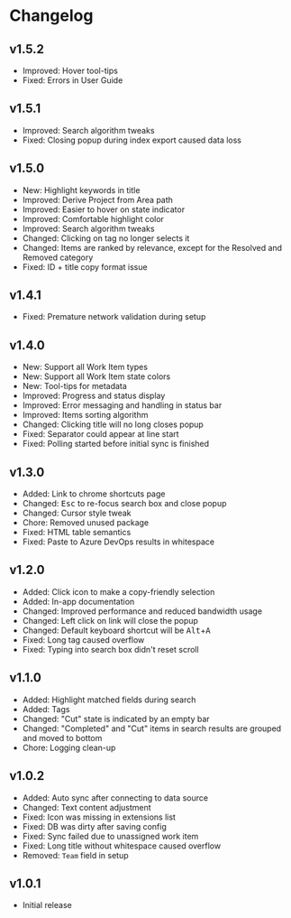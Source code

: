 # Changelog

## v1.5.2

- Improved: Hover tool-tips
- Fixed: Errors in User Guide

## v1.5.1

- Improved: Search algorithm tweaks
- Fixed: Closing popup during index export caused data loss

## v1.5.0

- New: Highlight keywords in title
- Improved: Derive Project from Area path
- Improved: Easier to hover on state indicator
- Improved: Comfortable highlight color
- Improved: Search algorithm tweaks
- Changed: Clicking on tag no longer selects it
- Changed: Items are ranked by relevance, except for the Resolved and Removed category
- Fixed: ID + title copy format issue

## v1.4.1

- Fixed: Premature network validation during setup

## v1.4.0

- New: Support all Work Item types
- New: Support all Work Item state colors
- New: Tool-tips for metadata
- Improved: Progress and status display
- Improved: Error messaging and handling in status bar
- Improved: Items sorting algorithm
- Changed: Clicking title will no long closes popup
- Fixed: Separator could appear at line start
- Fixed: Polling started before initial sync is finished

## v1.3.0

- Added: Link to chrome shortcuts page
- Changed: <kbd>Esc</kbd> to re-focus search box and close popup
- Changed: Cursor style tweak
- Chore: Removed unused package
- Fixed: HTML table semantics
- Fixed: Paste to Azure DevOps results in whitespace

## v1.2.0

- Added: Click icon to make a copy-friendly selection
- Added: In-app documentation
- Changed: Improved performance and reduced bandwidth usage
- Changed: Left click on link will close the popup
- Changed: Default keyboard shortcut will be <kbd>Alt</kbd>+<kbd>A</kbd>
- Fixed: Long tag caused overflow
- Fixed: Typing into search box didn't reset scroll

## v1.1.0

- Added: Highlight matched fields during search
- Added: Tags
- Changed: "Cut" state is indicated by an empty bar
- Changed: "Completed" and "Cut" items in search results are grouped and moved to bottom
- Chore: Logging clean-up

## v1.0.2

- Added: Auto sync after connecting to data source
- Changed: Text content adjustment
- Fixed: Icon was missing in extensions list
- Fixed: DB was dirty after saving config
- Fixed: Sync failed due to unassigned work item
- Fixed: Long title without whitespace caused overflow
- Removed: `Team` field in setup

## v1.0.1

- Initial release
